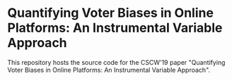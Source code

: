 # Quantifying Voter Biases in Online Platforms: An Instrumental Variable Approach

This repository hosts the source code for the CSCW'19 paper "Quantifying Voter Biases in Online Platforms: An Instrumental Variable Approach".
